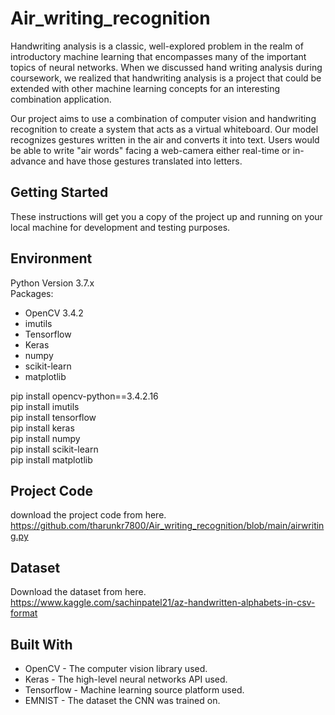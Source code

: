 # Air_writing_recognition
Handwriting analysis is a classic, well-explored problem in the realm of introductory machine learning that encompasses many of
the important topics of neural networks. When we discussed hand writing analysis during coursework, we realized that handwriting
analysis is a project that could be extended with other machine learning concepts for an interesting combination application.

Our project aims to use a combination of computer vision and handwriting recognition to create a system that acts as a virtual
whiteboard. Our model recognizes gestures written in the air and converts it into text. Users would be able to write 
"air words" facing a web-camera either real-time or in-advance and have those gestures translated into letters.
## Getting Started 
These instructions will get you a copy of the project up and running on your local machine for development and testing purposes.
## Environment
Python Version 3.7.x\
Packages:
  * OpenCV 3.4.2
  * imutils 
  * Tensorflow 
  * Keras
  * numpy
  * scikit-learn
  * matplotlib


pip install opencv-python==3.4.2.16\
pip install imutils\
pip install tensorflow\
pip install keras\
pip install numpy\
pip install scikit-learn\
pip install matplotlib

## Project Code
download the project code from here. \
https://github.com/tharunkr7800/Air_writing_recognition/blob/main/airwriting.py

## Dataset
Download the dataset from here.\
https://www.kaggle.com/sachinpatel21/az-handwritten-alphabets-in-csv-format 
## Built With
* OpenCV - The computer vision library used.
* Keras - The high-level neural networks API used.
* Tensorflow - Machine learning source platform used.
* EMNIST - The dataset the CNN was trained on.


